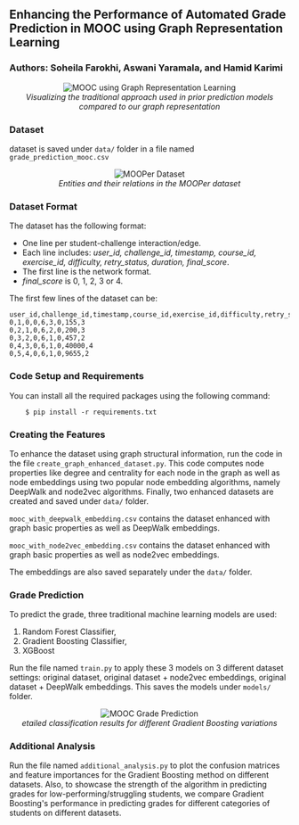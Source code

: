## Enhancing the Performance of Automated Grade Prediction in MOOC using Graph Representation Learning

### Authors: Soheila Farokhi, Aswani Yaramala, and Hamid Karimi


<p align="center">
  <img src="https://dsa.cs.usu.edu/Files/knowledge_graph.jpg" alt="MOOC using Graph Representation Learning"/>
  <br>
  <em>Visualizing the traditional approach used in prior prediction models compared to our graph representation</em>
</p>


### Dataset
dataset is saved under `data/` folder in a file named
`grade_prediction_mooc.csv`


<p align="center">
  <img src="https://dsa.cs.usu.edu/Files/MOOCdata_2.png" alt="MOOPer Dataset"/>
  <br>
  <em>Entities and their relations in the MOOPer dataset</em>
</p>



### Dataset Format

The dataset has the following format:
- One line per student-challenge interaction/edge.
- Each line includes: *user_id, challenge_id, timestamp, course_id, exercise_id, difficulty, retry_status, duration, final_score*.
- The first line is the network format.
- *final_score* is 0, 1, 2, 3 or 4.


The first few lines of the dataset can be:
```
user_id,challenge_id,timestamp,course_id,exercise_id,difficulty,retry_status,duration,final_score
0,1,0,0,6,3,0,155,3
0,2,1,0,6,2,0,200,3
0,3,2,0,6,1,0,457,2    
0,4,3,0,6,1,0,40000,4 
0,5,4,0,6,1,0,9655,2
```
### Code Setup and Requirements
You can install all the required packages using the following command:
```
    $ pip install -r requirements.txt
```
### Creating the Features

To enhance the dataset using graph structural information, run the code in the file `create_graph_enhanced_dataset.py`. This code computes node properties like degree and centrality for each node in the graph as well as node embeddings using two popular node embedding algorithms, namely DeepWalk and node2vec algorithms. Finally, two enhanced datasets are created and saved under `data/` folder.

`mooc_with_deepwalk_embedding.csv` contains the dataset enhanced with graph basic properties as well as DeepWalk embeddings. 

`mooc_with_node2vec_embedding.csv` contains the dataset enhanced with graph basic properties as well as node2vec embeddings.

The embeddings are also saved separately under the `data/` folder.

### Grade Prediction

To predict the grade, three traditional machine learning models are used:

1. Random Forest Classifier,
2. Gradient Boosting Classifier,
3. XGBoost

Run the file named `train.py` to apply these 3 models on 3 different dataset settings: original dataset, original dataset + node2vec embeddings, original dataset + DeepWalk embeddings. This saves the models under `models/` folder.


<p align="center">
  <img src="https://dsa.cs.usu.edu/Files/MOOC Grade Prediction.png" alt="MOOC Grade Prediction"/>
  <br>
  <em>etailed classification results for different Gradient Boosting variations</em>
</p>

### Additional Analysis

Run the file named `additional_analysis.py` to plot the confusion matrices and feature importances for the Gradient Boosting method on different datasets. Also, to showcase the strength of the algorithm in predicting grades for low-performing/struggling students, we compare Gradient Boosting's performance in predicting grades for different categories of students on different datasets.  
